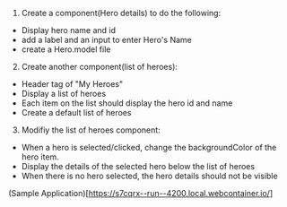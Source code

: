 1. Create a component(Hero details) to do the following:
  * Display hero name and id
  * add a label and an input to enter Hero's Name
  * create a Hero.model file
2. Create another component(list of heroes):
  * Header tag of "My Heroes"
  * Display a list of heroes
  * Each item on the list should display the hero id and name
  * Create a default list of heroes
3. Modifiy the list of heroes component:
  * When a hero is selected/clicked, change the backgroundColor of the hero item.
  * Display the  details of the selected hero below the list of heroes
  * When there is no hero selected, the hero details should not be visible

(Sample Application)[https://s7cqrx--run--4200.local.webcontainer.io/]
